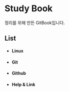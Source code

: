 # Study Book

정리를 위해 만든 GitBook입니다.

## **List**

* #### Linux
* #### Git
* #### Github
* #### Help & Link




